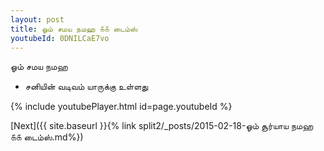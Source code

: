 ```yaml
---
layout: post
title: ஓம் சமய நமஹ ௧௧ டைம்ஸ்
youtubeId: 0DNILCaE7vo
---
```

 
 
 ஓம் சமய நமஹ  
 
 -  சனியின் வடிவம் யாருக்கு உள்ளது 
 
  
 
  
 
 
 
 
 
 


{% include youtubePlayer.html id=page.youtubeId %}
 
[Next]({{ site.baseurl }}{% link  split2/_posts/2015-02-18-ஓம் சூர்யாய நமஹ ௧௧ டைம்ஸ்.md%})
 
